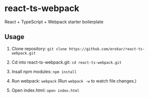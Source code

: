 # react-ts-webpack
React + TypeScript + Webpack starter boilerplate

## Usage
1. Clone repository: `git clone https://github.com/erokar/react-ts-webpack.git`

2. Cd into react-ts-webpack.git: `cd react-ts-webpack.git`

3. Insall npm modules: `npm install`

4. Run webpack: `webpack` (Run `webpack -w` to watch file changes.)

5. Open index.html: `open index.html`


